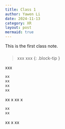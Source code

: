 ```yaml
---
title: Class 1
author: Yawen Li
date: 2024-11-13
category: XR
layout: post
mermaid: true
---
```


This is the first class note.

> #####  
>
> xxx
> xxx
{: .block-tip }

xxx

```markdown
xx
xx
xx
xx
```

xx
x
xx
x


```markdown
xx
xx
```

xx
x
xx
